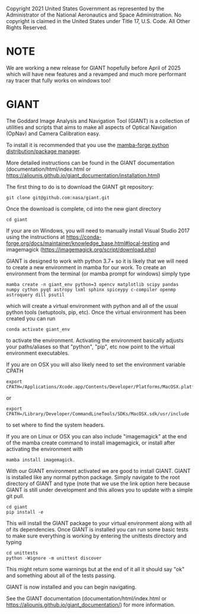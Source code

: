 Copyright 2021 United States Government as represented by the Administrator of the National Aeronautics and Space
Administration.  No copyright is claimed in the United States under Title 17, U.S. Code. All Other Rights Reserved.

# NOTE
We are working a new release for GIANT hopefully before April of 2025 which will have new features and a revamped and much more performant ray tracer that fully works on windows too!

# GIANT

The Goddard Image Analysis and Navigation Tool (GIANT) is a collection of utilities and
scripts that aims to make all aspects of Optical Navigation (OpNav) and Camera Calibration easy.

To install it is recommended that you use the
[mamba-forge python distribution/package manager](https://github.com/conda-forge/miniforge#mambaforge).

More detailed instructions can be found in the GIANT documentation (documentation/html/index.html or https://aliounis.github.io/giant_documentation/installation.html)

The first thing to do is to download the GIANT git repository:

    git clone git@github.com:nasa/giant.git

Once the download is complete, cd into the new giant directory

    cd giant

If your are on Windows, you will need to manually install Visual Studio 2017 using the instructions at 
https://conda-forge.org/docs/maintainer/knowledge_base.html#local-testing and imagemagick (https://imagemagick.org/script/download.php)

GIANT is designed to work with python 3.7+ so it is likely that we will need to create a new environment in mamba for
our work.  To create an environment from the terminal (or mamba prompt for windows) simply type

    mamba create -n giant_env python=3 opencv matplotlib scipy pandas numpy cython pyqt astropy lxml sphinx spiceypy c-compiler openmp astroquery dill psutil


which will create a virtual environment with python and all of the usual python tools (setuptools, pip,
etc).  Once the virtual environment has been created you can run

    conda activate giant_env

to activate the environment.  Activating the environment basically adjusts your paths/aliases so that "python", "pip",
etc now point to the virtual environment executables.  

If you are on OSX you will also likely need to set the environment variable CPATH

    export CPATH=/Applications/Xcode.app/Contents/Developer/Platforms/MacOSX.platform/Developer/SDKs/MacOSX.sdk/usr/include

or

    export CPATH=/Library/Developer/CommandLineTools/SDKs/MacOSX.sdk/usr/include

to set where to find the system headers.

If you are on Linux or OSX you can also include "imagemagick" at the end of the mamba create command to install imagemagick, or install after 
activating the environment with 

    mamba install imagemagick.

With our GIANT environment activated we are good to install GIANT.  GIANT is installed like any normal python
package.  Simply navigate to the root directory of GIANT and type (note that we use the link option here because
GIANT is still under development and this allows you to update with a simple git pull.

    cd giant
    pip install -e

This will install the GIANT package to your virtual environment along with all of its dependencies.  Once GIANT is
installed you can run some basic tests to make sure everything is working by entering the unittests directory and
typing
   
    cd unittests
    python -Wignore -m unittest discover

This might return some warnings  but at the end of it all it should say "ok" and something about all of the
tests passing.

GIANT is now installed and you can begin navigating.

See the GIANT documentation (documentation/html/index.html or https://aliounis.github.io/giant_documentation/) for more information.
